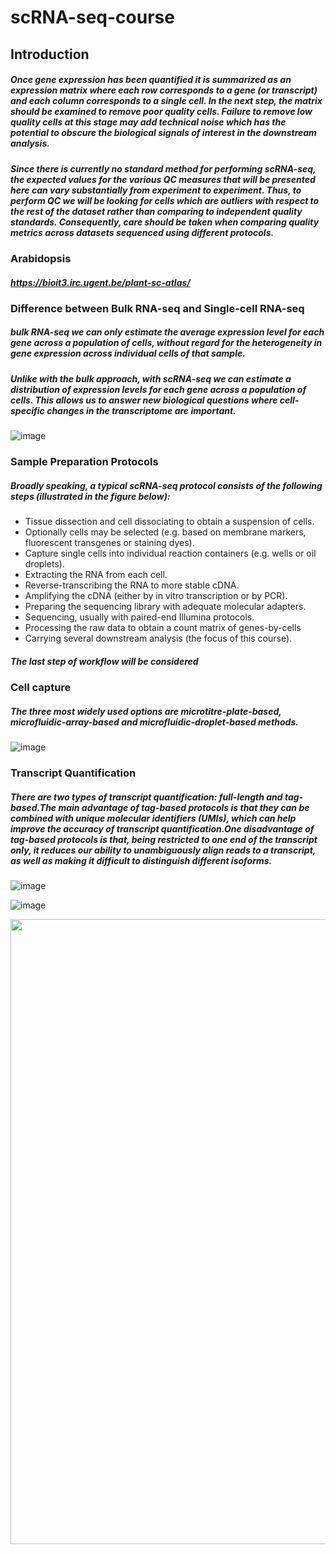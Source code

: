 # scRNA-seq-course
## Introduction
##### Once gene expression has been quantified it is summarized as an expression matrix where each row corresponds to a gene (or transcript) and each column corresponds to a single cell. In the next step, the matrix should be examined to remove poor quality cells. Failure to remove low quality cells at this stage may add technical noise which has the potential to obscure the biological signals of interest in the downstream analysis.

##### Since there is currently no standard method for performing scRNA-seq, the expected values for the various QC measures that will be presented here can vary substantially from experiment to experiment. Thus, to perform QC we will be looking for cells which are outliers with respect to the rest of the dataset rather than comparing to independent quality standards. Consequently, care should be taken when comparing quality metrics across datasets sequenced using different protocols.

### Arabidopsis
##### https://bioit3.irc.ugent.be/plant-sc-atlas/

### Difference between Bulk RNA-seq and Single-cell RNA-seq
##### bulk RNA-seq we can only estimate the average expression level for each gene across a population of cells, without regard for the heterogeneity in gene expression across individual cells of that sample.
#####  Unlike with the bulk approach, with scRNA-seq we can estimate a distribution of expression levels for each gene across a population of cells. This allows us to answer new biological questions where cell-specific changes in the transcriptome are important.
![image](https://user-images.githubusercontent.com/67212190/156484396-7efc1be4-f1ec-4764-b0c6-619f0ed8c8e2.png)

### Sample Preparation Protocols
##### Broadly speaking, a typical scRNA-seq protocol consists of the following steps (illustrated in the figure below):

 * Tissue dissection and cell dissociating to obtain a suspension of cells.
 * Optionally cells may be selected (e.g. based on membrane markers, fluorescent transgenes or staining dyes).
 * Capture single cells into individual reaction containers (e.g. wells or oil droplets).
 * Extracting the RNA from each cell.
 * Reverse-transcribing the RNA to more stable cDNA.
 * Amplifying the cDNA (either by in vitro transcription or by PCR).
 * Preparing the sequencing library with adequate molecular adapters.
 * Sequencing, usually with paired-end Illumina protocols.
 * Processing the raw data to obtain a count matrix of genes-by-cells
 * Carrying several downstream analysis (the focus of this course).
##### The last step of workflow will be considered
### Cell capture
##### The three most widely used options are microtitre-plate-based, microfluidic-array-based and microfluidic-droplet-based methods.
![image](https://user-images.githubusercontent.com/67212190/156486457-df744489-7bc9-495a-aa39-16527d4b5b2f.png)

### Transcript Quantification
##### There are two types of transcript quantification: full-length and tag-based.The main advantage of tag-based protocols is that they can be combined with unique molecular identifiers (UMIs), which can help improve the accuracy of transcript quantification.One disadvantage of tag-based protocols is that, being restricted to one end of the transcript only, it reduces our ability to unambiguously align reads to a transcript, as well as making it difficult to distinguish different isoforms.
![image](https://user-images.githubusercontent.com/67212190/157645626-f2e4538f-dd53-4abe-8ed9-bb96b5df9082.png)

![image](https://user-images.githubusercontent.com/67212190/157646058-d8a0a07a-ce78-426a-a3eb-c3aca4362cb6.png)

<img src="https://user-images.githubusercontent.com/67212190/157646299-ee4ca23d-1358-4bfc-aaef-d122600bb310.png" width="1000" height="1000"/><br/>




